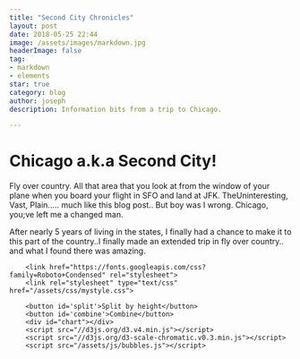```yaml
---
title: "Second City Chronicles"
layout: post
date: 2018-05-25 22:44
image: /assets/images/markdown.jpg
headerImage: false
tag:
- markdown
- elements
star: true
category: blog
author: joseph
description: Information bits from a trip to Chicago. 

---
```


# Chicago a.k.a Second City!
Fly over country.  All that area that you look at from the window of your plane when you board your flight in SFO and land at JFK.  TheUninteresting, Vast, Plain..... much like this blog post..  But boy was I wrong.  Chicago, you;ve left me a changed man.

After nearly 5 years of living in the states, I finally had a chance to make it to this part of the country..I finally made an extended trip in fly over country.. and what I found there was amazing.




		<link href="https://fonts.googleapis.com/css?family=Roboto+Condensed" rel="stylesheet">
		<link rel="stylesheet" type="text/css" href="/assets/css/mystyle.css">

		<button id='split'>Split by height</button>
		<button id='combine'>Combine</button>
		<div id="chart"></div>
		<script src="//d3js.org/d3.v4.min.js"></script>
		<script src="//d3js.org/d3-scale-chromatic.v0.3.min.js"></script>
		<script src="/assets/js/bubbles.js"></script>

